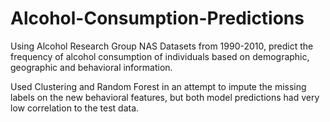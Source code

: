 # Alcohol-Consumption-Predictions
Using Alcohol Research Group NAS Datasets from 1990-2010, predict the frequency of alcohol consumption of individuals based on demographic, geographic and behavioral information. 


Used Clustering and Random Forest in an attempt to impute the missing labels on the new behavioral features, but both model predictions had very low correlation to the test data.
